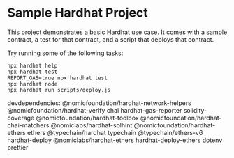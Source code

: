 # Sample Hardhat Project

This project demonstrates a basic Hardhat use case. It comes with a sample contract, a test for that contract, and a script that deploys that contract.

Try running some of the following tasks:

```shell
npx hardhat help
npx hardhat test
REPORT_GAS=true npx hardhat test
npx hardhat node
npx hardhat run scripts/deploy.js
```

devdependencies:
@nomicfoundation/hardhat-network-helpers @nomicfoundation/hardhat-verify chai hardhat-gas-reporter solidity-coverage @nomicfoundation/hardhat-toolbox @nomicfoundation/hardhat-chai-matchers @nomiclabs/hardhat-solhint @nomicfoundation/hardhat-ethers ethers @typechain/hardhat typechain @typechain/ethers-v6
hardhat-deploy @nomiclabs/hardhat-ethers hardhat-deploy-ethers dotenv prettier
